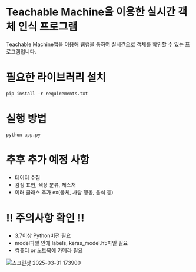# Teachable Machine을 이용한 실시간 객체 인식 프로그램
Teachable Machine앱을 이용해 웹캠을 통하여 실시간으로 객체를 확인할 수 있는 프로그램입니다.

# 필요한 라이브러리 설치
```
pip install -r requirements.txt
```
# 실행 방법
```
python app.py
```
# 추후 추가 예정 사항
- 데이터 수집
- 감정 표현, 색상 분류, 제스처
- 여러 클래스 추가 ex(물체, 사람 행동, 음식 등)

# ‼️ 주의사항 확인 ‼️
- 3.7이상 Python버전 필요
- model파일 안에 labels, keras_model.h5파일 필요
- 컴퓨터 or 노트북에 카메라 필요

![스크린샷 2025-03-31 173900](https://github.com/user-attachments/assets/6d820756-7554-4de0-a989-7e6c513865c9)
